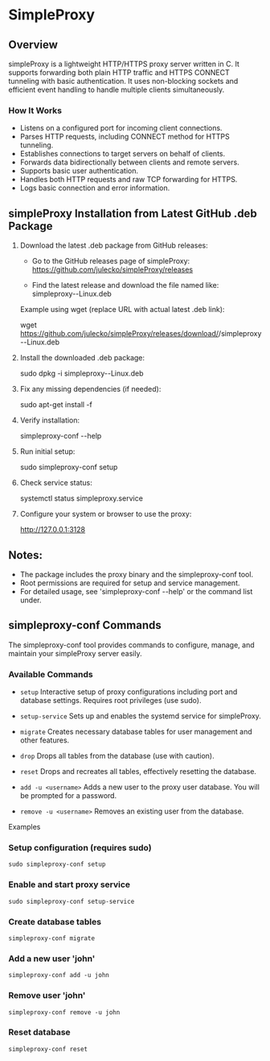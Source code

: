 # SimpleProxy

## Overview

simpleProxy is a lightweight HTTP/HTTPS proxy server written in C. It supports forwarding both plain HTTP traffic and HTTPS CONNECT tunneling with basic authentication. It uses non-blocking sockets and efficient event handling to handle multiple clients simultaneously.

### How It Works

- Listens on a configured port for incoming client connections.
- Parses HTTP requests, including CONNECT method for HTTPS tunneling.
- Establishes connections to target servers on behalf of clients.
- Forwards data bidirectionally between clients and remote servers.
- Supports basic user authentication.
- Handles both HTTP requests and raw TCP forwarding for HTTPS.
- Logs basic connection and error information.

## simpleProxy Installation from Latest GitHub .deb Package

1. Download the latest .deb package from GitHub releases:

   - Go to the GitHub releases page of simpleProxy:
     https://github.com/julecko/simpleProxy/releases

   - Find the latest release and download the file named like:
     simpleproxy-<version>-Linux.deb

   Example using wget (replace URL with actual latest .deb link):

   wget https://github.com/julecko/simpleProxy/releases/download/<version>/simpleproxy-<version>-Linux.deb

2. Install the downloaded .deb package:

   sudo dpkg -i simpleproxy-<version>-Linux.deb

3. Fix any missing dependencies (if needed):

   sudo apt-get install -f

4. Verify installation:

   simpleproxy-conf --help

5. Run initial setup:

   sudo simpleproxy-conf setup

6. Check service status:

   systemctl status simpleproxy.service

7. Configure your system or browser to use the proxy:

   http://127.0.0.1:3128

## Notes:

- The package includes the proxy binary and the simpleproxy-conf tool.
- Root permissions are required for setup and service management.
- For detailed usage, see 'simpleproxy-conf --help' or the command list under.

## simpleproxy-conf Commands

The simpleproxy-conf tool provides commands to configure, manage, and maintain your simpleProxy server easily.

### Available Commands

- `setup`
  Interactive setup of proxy configurations including port and database settings.
  Requires root privileges (use sudo).

- `setup-service`
  Sets up and enables the systemd service for simpleProxy.

- `migrate`
  Creates necessary database tables for user management and other features.

- `drop`
  Drops all tables from the database (use with caution).
  

- `reset`
  Drops and recreates all tables, effectively resetting the database.

- `add -u <username>`
  Adds a new user to the proxy user database. You will be prompted for a password.

- `remove -u <username>`
  Removes an existing user from the database.

Examples

### Setup configuration (requires sudo)
`sudo simpleproxy-conf setup`

### Enable and start proxy service
`sudo simpleproxy-conf setup-service`

### Create database tables
`simpleproxy-conf migrate`

### Add a new user 'john'
`simpleproxy-conf add -u john`

### Remove user 'john'
`simpleproxy-conf remove -u john`

### Reset database
`simpleproxy-conf reset`
